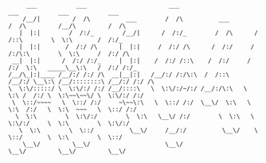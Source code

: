          ___           ___                       ___                       ___           ___           ___
        /__/|         /  /\          ___        /  /\          ___        /  /\         /__/\         /  /\
       |  |:|        /  /:/_        /__/|      /  /:/_        /  /\      /  /::\        \  \:\       /  /:/_
       |  |:|       /  /:/ /\      |  |:|     /  /:/ /\      /  /:/     /  /:/\:\        \  \:\     /  /:/ /\
     __|  |:|      /  /:/ /:/_     |  |:|    /  /:/ /::\    /  /:/     /  /:/  \:\   _____\__\:\   /  /:/ /:/_
    /__/\_|:|____ /__/:/ /:/ /\  __|__|:|   /__/:/ /:/\:\  /  /::\    /__/:/ \__\:\ /__/::::::::\ /__/:/ /:/ /\
    \  \:\/:::::/ \  \:\/:/ /:/ /__/::::\   \  \:\/:/~/:/ /__/:/\:\   \  \:\ /  /:/ \  \:\~~\~~\/ \  \:\/:/ /:/
     \  \::/~~~~   \  \::/ /:/     ~\~~\:\   \  \::/ /:/  \__\/  \:\   \  \:\  /:/   \  \:\  ~~~   \  \::/ /:/
      \  \:\        \  \:\/:/        \  \:\   \__\/ /:/        \  \:\   \  \:\/:/     \  \:\        \  \:\/:/
       \  \:\        \  \::/          \__\/     /__/:/          \__\/    \  \::/       \  \:\        \  \::/
        \__\/         \__\/                     \__\/                     \__\/         \__\/         \__\/
